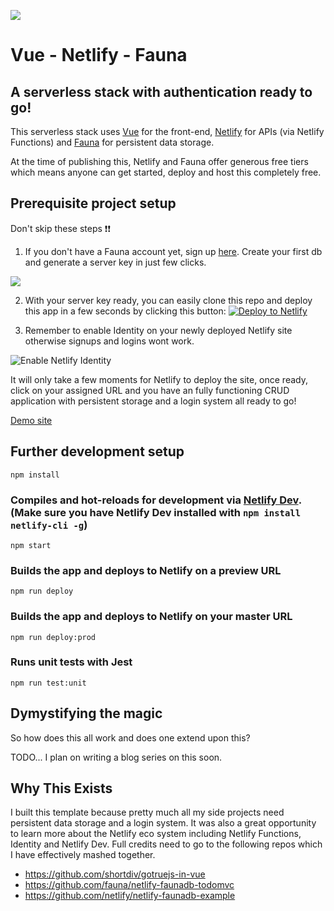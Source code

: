  ![](https://user-images.githubusercontent.com/18376481/78156268-78aed080-7436-11ea-9da7-57d83ec5ec8a.png)
 # Vue - Netlify - Fauna
 ## A serverless stack with authentication ready to go! 

This serverless stack uses [Vue](https://vuejs.org/) for the front-end, [Netlify](https://www.netlify.com/) for APIs (via Netlify Functions) and [Fauna](https://www.netlify.com/) for persistent data storage. 

At the time of publishing this, Netlify and Fauna offer generous free tiers which means anyone can get started, deploy and host this completely free.

## Prerequisite project setup

Don't skip these steps ❗❗

1. If you don't have a Fauna account yet, sign up [here](https://dashboard.fauna.com/accounts/login). Create your first db and generate a server key in just few clicks.

![](https://user-images.githubusercontent.com/18376481/74045740-35e7f380-49c5-11ea-938f-48470242c1b3.gif)

2. With your server key ready, you can easily clone this repo and deploy this app in a few seconds by clicking this button:
[![Deploy to Netlify](https://www.netlify.com/img/deploy/button.svg)](https://app.netlify.com/start/deploy?repository=https://github.com/chiubaca/vue-netlify-fauna-starter-kit)


3. Remember to enable Identity on your newly deployed Netlify site otherwise signups and logins wont work.

![Enable Netlify Identity](https://user-images.githubusercontent.com/18376481/74047309-07b7e300-49c8-11ea-90c9-688bf226d0d5.gif)

It will only take a few moments for Netlify to deploy the site, once ready, click on your assigned URL and you have an fully functioning CRUD application with persistent storage and a login system all ready to go! 

[Demo site](https://vue-netlify-fauna.netlify.com/)

## Further development setup
```
npm install
```

### Compiles and hot-reloads for development via [Netlify Dev](https://www.netlify.com/products/dev/). (Make sure you have Netlify Dev installed with `npm install netlify-cli -g`)

```
npm start
```

### Builds the app and deploys to Netlify on a preview URL
```
npm run deploy
```

### Builds the app and deploys to Netlify on your master URL
```
npm run deploy:prod
```

### Runs unit tests with Jest
```
npm run test:unit
```

## Dymystifying the magic
So how does this all work and does one extend upon this?

TODO...
I plan on writing a blog series on this soon.

## Why This Exists

I built this template because pretty much all my side projects need persistent data storage and a login system. It was also a great opportunity to learn more about the Netlify eco system including Netlify Functions, Identity and Netlify Dev. Full credits need to go to the following repos which I have effectively mashed together.

- https://github.com/shortdiv/gotruejs-in-vue
- https://github.com/fauna/netlify-faunadb-todomvc
- https://github.com/netlify/netlify-faunadb-example
